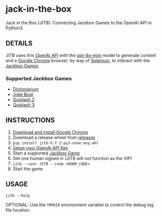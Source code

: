 # jack-in-the-box
Jack in the Box (JITB): Connecting Jackbox Games to the OpenAI API in Python3

## DETAILS

JITB uses this [OpenAi API](https://platform.openai.com/docs/guides/text-generation/chat-completions-api) with the [gpt-4o-mini](https://platform.openai.com/docs/models/gpt-4o-mini) model to generate content and a [Google Chrome](https://www.google.com/chrome/) browser, by way of [Selenium](https://www.selenium.dev/documentation/webdriver/), to interact with the [Jackbox Games](https://www.jackboxgames.com/).

### Supported Jackbox Games

* [Dictionarium](https://www.jackboxgames.com/games/dictionarium)
* [Joke Boat](https://www.jackboxgames.com/games/joke-boat)
* [Quiplash 2](https://www.jackboxgames.com/games/quiplash-2-interlashional)
* [Quiplash 3](https://www.jackboxgames.com/games/quiplash-3)

## INSTRUCTIONS

1. [Download and install Google Chrome](https://support.google.com/chrome/answer/95346?hl=en-GB&co=GENIE.Platform%3DDesktop)
1. Download a release wheel from [releases](https://github.com/hark130/jack-in-the-box/releases)
1. `pip install jitb-X.Y.Z-py3-none-any.whl`
1. [Setup your OpenAI API Key](https://platform.openai.com/docs/quickstart/step-2-setup-your-api-key)
1. Start a supported [Jackbox Game](https://www.jackboxgames.com/)
1. Get one human signed in (JITB will not function as the VIP)
1. `jitb --user JITB --room <ROOM_CODE>`
1. Start the game


## USAGE

`jitb --help`

OPTIONAL: Use the `TMPDIR` environment variable to control the debug log file location.
